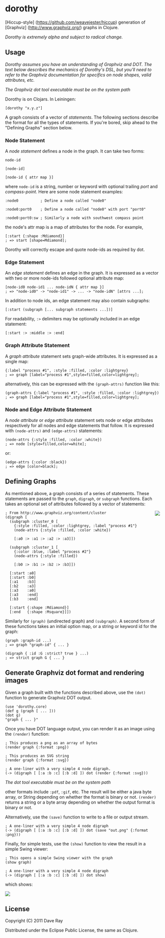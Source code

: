 # dorothy

[Hiccup-style] (https://github.com/weavejester/hiccup) generation of [Graphviz] (http://www.graphviz.org/) graphs in Clojure.

*Dorothy is extremely alpha and subject to radical change.*

## Usage

*Dorothy assumes you have an understanding of Graphviz and DOT. The text below describes the mechanics of Dorothy's DSL, but you'll need to refer to the Graphviz documentation for specifics on node shapes, valid attributes, etc.*

*The Graphviz dot tool executable must be on the system path*

Dorothy is on Clojars. In Leiningen:

    [dorothy "x.y.z"]

A graph consists of a vector of *statements*. The following sections describe the format for all the types of statements. If you're bored, skip ahead to the "Defining Graphs" section below.

### Node Statement
A *node statement* defines a node in the graph. It can take two forms:

    node-id

    [node-id]
    
    [node-id { attr map }]

where `node-id` is a string, number or keyword with optional trailing *port* and *compass-point*. Here are some node statement examples:

    :node0          ; Define a node called "node0"

    :node0:port0    ; Define a node called "node0" with port "port0"

    :node0:port0:sw ; Similarly a node with southwest compass point 

the node's attr map is a map of attributes for the node. For example,

    [:start {:shape :Mdiamond}]
    ; => start [shape=Mdiamond];

Dorothy will correctly escape and quote node-ids as required by dot.

### Edge Statement
An *edge statement* defines an edge in the graph. It is expressed as a vector with two or more node-ids followed optional attribute map:

    [node-id0 node-id1 ... node-idN { attr map }]
    ; => "node-id0" -> "node-id1" -> ... -> "node-idN" [attrs ...];

In addition to node ids, an edge statement may also contain subgraphs:

    [:start (subgraph [... subgraph statements ...])]

For readability, `:>` delimiters may be optionally included in an edge statement:

    [:start :> :middle :> :end]

### Graph Attribute Statement

A *graph attribute* statement sets graph-wide attributes. It is expressed as a single map:

    {:label "process #1", :style :filled, :color :lightgrey}
    ; => graph [label="process #1",style=filled,color=lightgrey];

alternatively, this can be expressed with the `(graph-attrs)` function like this:

    (graph-attrs {:label "process #1", :style :filled, :color :lightgrey})
    ; => graph [label="process #1",style=filled,color=lightgrey];
   
### Node and Edge Attribute Statement
A *node attribute* or *edge attribute* statement sets node or edge attributes respectively for all nodes and edge statements that follow. It is expressed with `(node-attrs)` and `(edge-attrs)` statements:

    (node-attrs {:style :filled, :color :white})
    ; => node [style=filled,color=white];

or:

    (edge-attrs {:color :black})
    ; => edge [color=black];


## Defining Graphs
As mentioned above, a graph consists of a series of statements. These statements are passed to the `graph`, `digraph`, or `subgraph` functions. Each takes an optional set of attributes followed by a vector of statements:

<img src="https://github.com/downloads/daveray/dorothy/dorothy-show2.png" align="right"/>

    ; From http://www.graphviz.org/content/cluster
    (digraph [
      (subgraph :cluster_0 [
        {:style :filled, :color :lightgrey, :label "process #1"}
        (node-attrs {:style :filled, :color :white})

        [:a0 :> :a1 :> :a2 :> :a3]])

      (subgraph :cluster_1 [
        {:color :blue, :label "process #2"}
        (node-attrs {:style :filled})

        [:b0 :> :b1 :> :b2 :> :b3]])

      [:start :a0]
      [:start :b0]
      [:a1    :b3]
      [:b2    :a3]
      [:a3    :a0]
      [:a3    :end]
      [:b3    :end]

      [:start {:shape :Mdiamond}]
      [:end   {:shape :Msquare}]])


Similarly for `(graph)` (undirected graph) and `(subgraph)`. A second form of these functions takes an initial option map, or a string or keyword id for the graph:

    (graph :graph-id ...)
    ; => graph "graph-id" { ... }
    
    (digraph { :id :G :strict? true } ...)
    ; => strict graph G { ... }
    
## Generate Graphviz dot format and rendering images

Given a graph built with the functions described above, use the `(dot)` function to generate Graphviz DOT output.

    (use 'dorothy.core)
    (def g (graph [ ... ]))
    (dot g)
    "graph { ... }"

Once you have DOT language output, you can render it as an image using the `(render)` function:

    ; This produces a png as an array of bytes
    (render graph {:format :png})

    ; This produces an SVG string
    (render graph {:format :svg})

    ; A one-liner with a very simple 4 node digraph.
    (-> (digraph [ [:a :b :c] [:b :d] ]) dot (render {:format :svg}))
  
*The dot tool executable must be on the system path*

other formats include `:pdf`, `:gif`, etc. The result will be either a java byte array, or String depending on whether the format is binary or not. `(render)` returns a string or a byte array depending on whether the output format is binary or not. 

Alternatively, use the `(save)` function to write to a file or output stream.

    ; A one-liner with a very simple 4 node digraph
    (-> (digraph [ [:a :b :c] [:b :d] ]) dot (save "out.png" {:format :png}))

Finally, for simple tests, use the `(show)` function to view the result in a simple Swing viewer:

    ; This opens a simple Swing viewer with the graph
    (show graph)

    ; A one-liner with a very simple 4 node digraph
    (-> (digraph [ [:a :b :c] [:b :d] ]) dot show)

which shows:

<img src="https://github.com/downloads/daveray/dorothy/dorothy-show.png" align="center" />


## License

Copyright (C) 2011 Dave Ray

Distributed under the Eclipse Public License, the same as Clojure.
